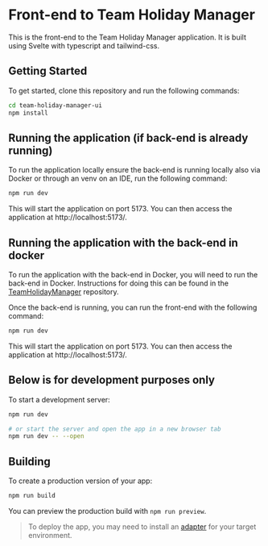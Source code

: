 # Front-end to Team Holiday Manager

This is the front-end to the Team Holiday Manager application. It is built using Svelte with typescript and tailwind-css.

## Getting Started

To get started, clone this repository and run the following commands:

```bash
cd team-holiday-manager-ui
npm install
```

## Running the application (if back-end is already running)

To run the application locally ensure the back-end is running locally also via Docker or through an venv on an IDE, run the following command:

```bash
npm run dev
```

This will start the application on port 5173. You can then access the application at http://localhost:5173/.

## Running the application with the back-end in docker

To run the application with the back-end in Docker, you will need to run the back-end in Docker. 
Instructions for doing this can be found in the [TeamHolidayManager](https://github.com/MinyMinz/TeamHolidayManager) repository.

Once the back-end is running, you can run the front-end with the following command:

```bash
npm run dev 
```

This will start the application on port 5173. You can then access the application at http://localhost:5173/.


## Below is for development purposes only

To start a development server:

```bash
npm run dev

# or start the server and open the app in a new browser tab
npm run dev -- --open
```

## Building

To create a production version of your app:

```bash
npm run build
```

You can preview the production build with `npm run preview`.

> To deploy the app, you may need to install an [adapter](https://kit.svelte.dev/docs/adapters) for your target environment.
